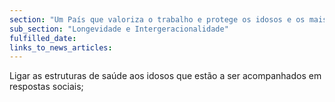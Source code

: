```yaml
---
section: "Um País que valoriza o trabalho e protege os idosos e os mais vulneráveis"
sub_section: "Longevidade e Intergeracionalidade"
fulfilled_date:
links_to_news_articles:
---
```


Ligar as estruturas de saúde aos idosos que estão a ser acompanhados em respostas sociais;